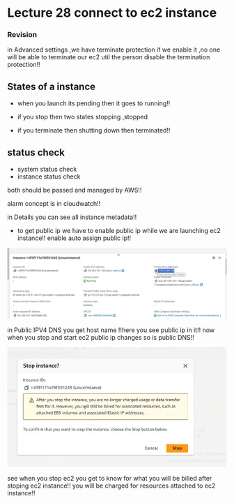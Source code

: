 # Lecture 28 connect to ec2 instance

### Revision
in Advanced settings ,we have terminate protection if we enable it ,no one will be able to terminate our ec2 util the person disable the termination protection!!

## States of a instance

- when you launch its pending then it goes to running!!

- if you stop then two states stopping ,stopped

- if you terminate then shutting down then terminated!!

## status check

- system status check
- instance status check

both should be passed and managed by AWS!!


alarm concept is in cloudwatch!!

in Details you can see all instance metadata!!

- to get public ip we have to enable public ip while we are launching ec2 instance!! enable auto assign public ip!!

![alt text](image.png)

in Public IPV4 DNS you get host name !!here you see public ip in it!! now when you stop and start ec2 public ip changes so is public DNS!!

![alt text](image-1.png)

see when you stop ec2 you get to know for what you will be billed after stoping ec2 instance!! you will be charged for resources attached to ec2 instance!!